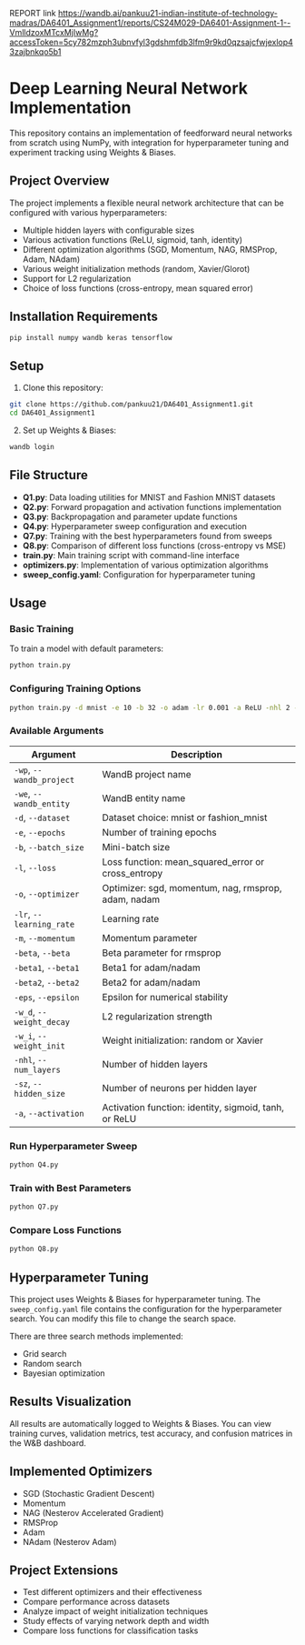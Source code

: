 REPORT link https://wandb.ai/pankuu21-indian-institute-of-technology-madras/DA6401_Assignment1/reports/CS24M029-DA6401-Assignment-1--VmlldzoxMTcxMjIwMg?accessToken=5cy782mzph3ubnvfyl3gdshmfdb3lfm9r9kd0qzsajcfwjexlop43zajbnkqo5b1

# Deep Learning Neural Network Implementation

This repository contains an implementation of feedforward neural networks from scratch using NumPy, with integration for hyperparameter tuning and experiment tracking using Weights & Biases.

## Project Overview

The project implements a flexible neural network architecture that can be configured with various hyperparameters:
- Multiple hidden layers with configurable sizes
- Various activation functions (ReLU, sigmoid, tanh, identity)
- Different optimization algorithms (SGD, Momentum, NAG, RMSProp, Adam, NAdam)
- Various weight initialization methods (random, Xavier/Glorot)
- Support for L2 regularization
- Choice of loss functions (cross-entropy, mean squared error)

## Installation Requirements

```bash
pip install numpy wandb keras tensorflow
```

## Setup

1. Clone this repository:
```bash
git clone https://github.com/pankuu21/DA6401_Assignment1.git
cd DA6401_Assignment1
```

2. Set up Weights & Biases:
```bash
wandb login
```

## File Structure

- **Q1.py**: Data loading utilities for MNIST and Fashion MNIST datasets
- **Q2.py**: Forward propagation and activation functions implementation
- **Q3.py**: Backpropagation and parameter update functions
- **Q4.py**: Hyperparameter sweep configuration and execution
- **Q7.py**: Training with the best hyperparameters found from sweeps
- **Q8.py**: Comparison of different loss functions (cross-entropy vs MSE)
- **train.py**: Main training script with command-line interface
- **optimizers.py**: Implementation of various optimization algorithms
- **sweep_config.yaml**: Configuration for hyperparameter tuning

## Usage

### Basic Training

To train a model with default parameters:

```bash
python train.py
```

### Configuring Training Options

```bash
python train.py -d mnist -e 10 -b 32 -o adam -lr 0.001 -a ReLU -nhl 2 -sz 128
```

### Available Arguments

| Argument | Description |
|----------|-------------|
| `-wp`, `--wandb_project` | WandB project name |
| `-we`, `--wandb_entity` | WandB entity name |
| `-d`, `--dataset` | Dataset choice: mnist or fashion_mnist |
| `-e`, `--epochs` | Number of training epochs |
| `-b`, `--batch_size` | Mini-batch size |
| `-l`, `--loss` | Loss function: mean_squared_error or cross_entropy |
| `-o`, `--optimizer` | Optimizer: sgd, momentum, nag, rmsprop, adam, nadam |
| `-lr`, `--learning_rate` | Learning rate |
| `-m`, `--momentum` | Momentum parameter |
| `-beta`, `--beta` | Beta parameter for rmsprop |
| `-beta1`, `--beta1` | Beta1 for adam/nadam |
| `-beta2`, `--beta2` | Beta2 for adam/nadam |
| `-eps`, `--epsilon` | Epsilon for numerical stability |
| `-w_d`, `--weight_decay` | L2 regularization strength |
| `-w_i`, `--weight_init` | Weight initialization: random or Xavier |
| `-nhl`, `--num_layers` | Number of hidden layers |
| `-sz`, `--hidden_size` | Number of neurons per hidden layer |
| `-a`, `--activation` | Activation function: identity, sigmoid, tanh, or ReLU |

### Run Hyperparameter Sweep

```bash
python Q4.py
```

### Train with Best Parameters

```bash
python Q7.py
```

### Compare Loss Functions

```bash
python Q8.py
```

## Hyperparameter Tuning

This project uses Weights & Biases for hyperparameter tuning. The `sweep_config.yaml` file contains the configuration for the hyperparameter search. You can modify this file to change the search space.

There are three search methods implemented:
- Grid search
- Random search
- Bayesian optimization

## Results Visualization

All results are automatically logged to Weights & Biases. You can view training curves, validation metrics, test accuracy, and confusion matrices in the W&B dashboard.

## Implemented Optimizers

- SGD (Stochastic Gradient Descent)
- Momentum
- NAG (Nesterov Accelerated Gradient)
- RMSProp
- Adam
- NAdam (Nesterov Adam)

## Project Extensions

- Test different optimizers and their effectiveness
- Compare performance across datasets
- Analyze impact of weight initialization techniques
- Study effects of varying network depth and width
- Compare loss functions for classification tasks
